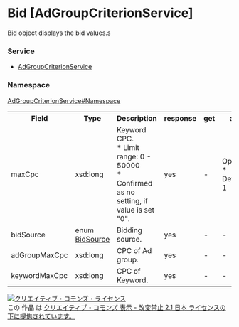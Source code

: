 # Bid [AdGroupCriterionService]
Bid object displays the bid values.s

### Service
+ [AdGroupCriterionService](../../services/AdGroupCriterionService.md)

### Namespace
[AdGroupCriterionService#Namespace](../../services/AdGroupCriterionService.md#namespace)

<table>
 <tr>
  <th>Field</th>
  <th>Type</th>
  <th>Description</th>
  <th>response</th>
  <th>get</th>
  <th>add</th>
  <th>set</th>
  <th>remove</th>
 </tr>
 <tr>
  <td>maxCpc</td>
  <td>xsd:long</td>
  <td>Keyword CPC.<br>* Limit range: 0 - 50000<br>* Confirmed as no setting, if value is set "0".</td>
  <td>yes</td>
  <td>-</td>
  <td>Optional<br>* Default: 1</td>
  <td>Optional<br><i>Updatable</i></td>
  <td>-</td>
 </tr>
 <tr>
  <td>bidSource</td>
  <td>enum <a href="BidSource.md">BidSource</a></td>
  <td>Bidding source.</td>
  <td>yes</td>
  <td>-</td>
  <td>-</td>
  <td>-</td>
  <td>-</td>
 </tr>
 <tr>
  <td>adGroupMaxCpc</td>
  <td>xsd:long</td>
  <td>CPC of Ad group.</td>
  <td>yes</td>
  <td>-</td>
  <td>-</td>
  <td>-</td>
  <td>-</td>
 </tr>
 <tr>
  <td>keywordMaxCpc</td>
  <td>xsd:long</td>
  <td>CPC of Keyword.</td>
  <td>yes</td>
  <td>-</td>
  <td>-</td>
  <td>-</td>
  <td>-</td>
 </tr>
</table>

<a rel="license" href="http://creativecommons.org/licenses/by-nd/2.1/jp/"><img alt="クリエイティブ・コモンズ・ライセンス" style="border-width:0" src="https://i.creativecommons.org/l/by-nd/2.1/jp/88x31.png" /></a><br />この 作品 は <a rel="license" href="http://creativecommons.org/licenses/by-nd/2.1/jp/">クリエイティブ・コモンズ 表示 - 改変禁止 2.1 日本 ライセンスの下に提供されています。</a>
